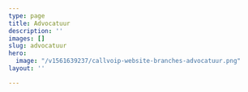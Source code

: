 ```yaml
---
type: page
title: Advocatuur
description: ''
images: []
slug: advocatuur
hero:
  image: "/v1561639237/callvoip-website-branches-advocatuur.png"
layout: ''

---
```

